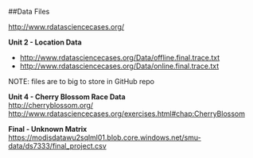 ##Data Files
  
http://www.rdatasciencecases.org/  

**Unit 2 - Location Data**  
* http://www.rdatasciencecases.org/Data/offline.final.trace.txt
* http://www.rdatasciencecases.org/Data/online.final.trace.txt  
  
NOTE: files are to big to store in GitHub repo
  
**Unit 4 - Cherry Blossom Race Data**  
http://cherryblossom.org/
http://www.rdatasciencecases.org/exercises.html#chap:CherryBlossom  
  
**Final - Unknown Matrix**  
https://modisdatawu2sqlml01.blob.core.windows.net/smu-data/ds7333/final_project.csv
